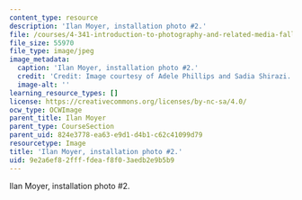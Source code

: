 ```yaml
---
content_type: resource
description: 'Ilan Moyer, installation photo #2.'
file: /courses/4-341-introduction-to-photography-and-related-media-fall-2007/9e2a6ef82ffffdeaf8f03aedb2e9b5b9_moyer5.jpg
file_size: 55970
file_type: image/jpeg
image_metadata:
  caption: 'Ilan Moyer, installation photo #2.'
  credit: 'Credit: Image courtesy of Adele Phillips and Sadia Shirazi.'
  image-alt: ''
learning_resource_types: []
license: https://creativecommons.org/licenses/by-nc-sa/4.0/
ocw_type: OCWImage
parent_title: Ilan Moyer
parent_type: CourseSection
parent_uid: 824e3778-ea63-e9d1-d4b1-c62c41099d79
resourcetype: Image
title: 'Ilan Moyer, installation photo #2.'
uid: 9e2a6ef8-2fff-fdea-f8f0-3aedb2e9b5b9
---
```

Ilan Moyer, installation photo #2.